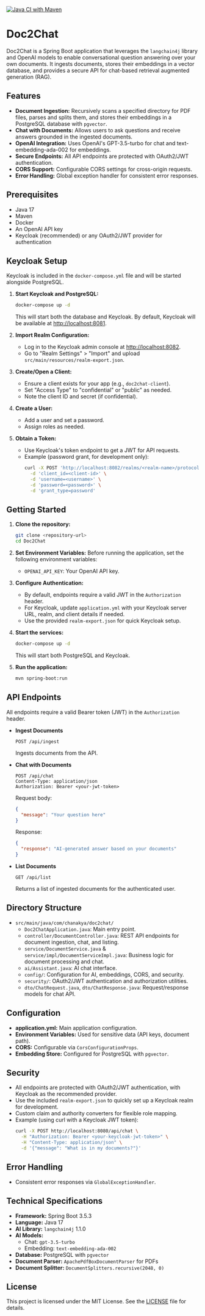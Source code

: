 [![Java CI with Maven](https://github.com/chanakya180/Doc2Chat/actions/workflows/maven.yml/badge.svg)](https://github.com/chanakya180/Doc2Chat/actions/workflows/maven.yml)

# Doc2Chat

Doc2Chat is a Spring Boot application that leverages the `langchain4j` library and OpenAI models to enable conversational question answering over your own documents. It ingests documents, stores their embeddings in a vector database, and provides a secure API for chat-based retrieval augmented generation (RAG).

## Features

- **Document Ingestion:** Recursively scans a specified directory for PDF files, parses and splits them, and stores their embeddings in a PostgreSQL database with `pgvector`.
- **Chat with Documents:** Allows users to ask questions and receive answers grounded in the ingested documents.
- **OpenAI Integration:** Uses OpenAI's GPT-3.5-turbo for chat and text-embedding-ada-002 for embeddings.
- **Secure Endpoints:** All API endpoints are protected with OAuth2/JWT authentication.
- **CORS Support:** Configurable CORS settings for cross-origin requests.
- **Error Handling:** Global exception handler for consistent error responses.

## Prerequisites

- Java 17
- Maven
- Docker
- An OpenAI API key
- Keycloak (recommended) or any OAuth2/JWT provider for authentication

## Keycloak Setup

Keycloak is included in the `docker-compose.yml` file and will be started alongside PostgreSQL.

1. **Start Keycloak and PostgreSQL:**
    ```bash
    docker-compose up -d
    ```
    This will start both the database and Keycloak. By default, Keycloak will be available at [http://localhost:8081](http://localhost:8082).

2. **Import Realm Configuration:**
    - Log in to the Keycloak admin console at [http://localhost:8082](http://localhost:8082).
    - Go to "Realm Settings" > "Import" and upload `src/main/resources/realm-export.json`.

3. **Create/Open a Client:**
    - Ensure a client exists for your app (e.g., `doc2chat-client`).
    - Set "Access Type" to "confidential" or "public" as needed.
    - Note the client ID and secret (if confidential).

4. **Create a User:**
    - Add a user and set a password.
    - Assign roles as needed.

5. **Obtain a Token:**
    - Use Keycloak's token endpoint to get a JWT for API requests.
    - Example (password grant, for development only):
      ```bash
      curl -X POST 'http://localhost:8082/realms/<realm-name>/protocol/openid-connect/token' \
        -d 'client_id=<client-id>' \
        -d 'username=<username>' \
        -d 'password=<password>' \
        -d 'grant_type=password'
      ```

## Getting Started

1. **Clone the repository:**
    ```bash
    git clone <repository-url>
    cd Doc2Chat
    ```

2. **Set Environment Variables:**
    Before running the application, set the following environment variables:
    - `OPENAI_API_KEY`: Your OpenAI API key.

3. **Configure Authentication:**
    - By default, endpoints require a valid JWT in the `Authorization` header.
    - For Keycloak, update `application.yml` with your Keycloak server URL, realm, and client details if needed.
    - Use the provided `realm-export.json` for quick Keycloak setup.

4. **Start the services:**
    ```bash
    docker-compose up -d
    ```
    This will start both PostgreSQL and Keycloak.

5. **Run the application:**
    ```bash
    mvn spring-boot:run
    ```

## API Endpoints

All endpoints require a valid Bearer token (JWT) in the `Authorization` header.

- **Ingest Documents**
    ```
    POST /api/ingest
    ```
    Ingests documents from the API.

- **Chat with Documents**
    ```
    POST /api/chat
    Content-Type: application/json
    Authorization: Bearer <your-jwt-token>
    ```
    Request body:
    ```json
    {
      "message": "Your question here"
    }
    ```
    Response:
    ```json
    {
      "response": "AI-generated answer based on your documents"
    }
    ```

- **List Documents**
    ```
    GET /api/list
    ```
    Returns a list of ingested documents for the authenticated user.

## Directory Structure

- `src/main/java/com/chanakya/doc2chat/`
    - `Doc2ChatApplication.java`: Main entry point.
    - `controller/DocumentController.java`: REST API endpoints for document ingestion, chat, and listing.
    - `service/DocumentService.java` & `service/impl/DocumentServiceImpl.java`: Business logic for document processing and chat.
    - `ai/Assistant.java`: AI chat interface.
    - `config/`: Configuration for AI, embeddings, CORS, and security.
    - `security/`: OAuth2/JWT authentication and authorization utilities.
    - `dto/ChatRequest.java`, `dto/ChatResponse.java`: Request/response models for chat API.

## Configuration

- **application.yml:** Main application configuration.
- **Environment Variables:** Used for sensitive data (API keys, document path).
- **CORS:** Configurable via `CorsConfigurationProps`.
- **Embedding Store:** Configured for PostgreSQL with `pgvector`.

## Security

- All endpoints are protected with OAuth2/JWT authentication, with Keycloak as the recommended provider.
- Use the included `realm-export.json` to quickly set up a Keycloak realm for development.
- Custom claim and authority converters for flexible role mapping.
- Example (using curl with a Keycloak JWT token):
    ```bash
    curl -X POST http://localhost:8080/api/chat \
      -H "Authorization: Bearer <your-keycloak-jwt-token>" \
      -H "Content-Type: application/json" \
      -d '{"message": "What is in my documents?"}'
    ```

## Error Handling

- Consistent error responses via `GlobalExceptionHandler`.

## Technical Specifications

- **Framework:** Spring Boot 3.5.3
- **Language:** Java 17
- **AI Library:** `langchain4j` 1.1.0
- **AI Models:**
    - Chat: `gpt-3.5-turbo`
    - Embedding: `text-embedding-ada-002`
- **Database:** PostgreSQL with `pgvector`
- **Document Parser:** `ApachePdfBoxDocumentParser` for PDFs
- **Document Splitter:** `DocumentSplitters.recursive(2048, 0)`

## License

This project is licensed under the MIT License. See the [LICENSE](LICENSE) file for details.
